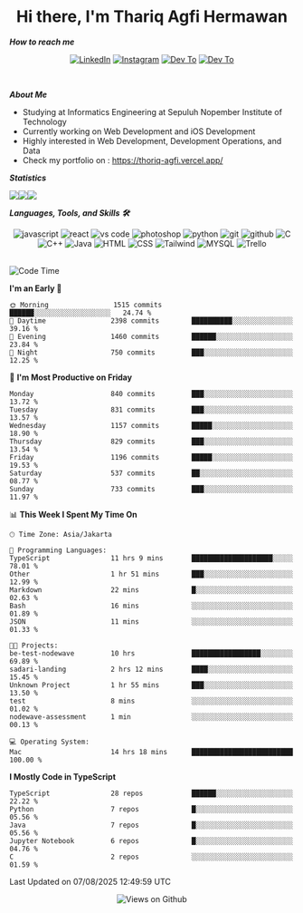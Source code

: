<div align="center">
  <h1>Hi there, I'm Thariq Agfi Hermawan</h1>
</div>


***How to reach me***
<p align='center'>
   <a href="https://www.linkedin.com/in/thariqagfihermawan" target="_blank"><img src="https://img.shields.io/badge/LinkedIn-0077B5?style=for-the-badge&logo=linkedin&logoColor=white" alt="LinkedIn"></a>
   <a href="https://www.instagram.com/thoriqagfi" target="_blank"><img src="https://img.shields.io/badge/Instagram-E4405F?style=for-the-badge&logo=instagram&logoColor=white" alt="Instagram"></a>
   <a href="https://medium.com/@thoriq.aghfi60" target="_blank"><img src="https://img.shields.io/badge/Medium-12100E?style=for-the-badge&logo=medium&logoColor=white" alt="Dev To"></a>
   <a href="https://linktr.ee/thoriqagfi" target="_blank"><img src="https://img.shields.io/badge/linktree-1de9b6?style=for-the-badge&logo=linktree&logoColor=white" alt="Dev To"></a>
</p>

<br>

***About Me***
- Studying at Informatics Engineering at Sepuluh Nopember Institute of Technology
- Currently working on Web Development and iOS Development
- Highly interested in Web Development, Development Operations, and Data
- Check my portfolio on : https://thoriq-agfi.vercel.app/

***Statistics***

<!-- [![GitHub Streak](http://github-readme-streak-stats.herokuapp.com?user=thoriqagfi&theme=dark)](https://git.io/streak-stats) -->

<div align="center">
  <div style="display: flex;">
    <img src="http://github-readme-streak-stats.herokuapp.com?user=thoriqagfi&theme=chartreuse-dark"/>
    <img src="https://github-readme-stats.vercel.app/api/top-langs/?username=thoriqagfi&layout=compact&&theme=chartreuse-dark&langs_count=8)](https://github.com/thoriqagfi"/>
    <img src="https://github-readme-stats.vercel.app/api?username=thoriqagfi&show_icons=true&theme=chartreuse-dark"/>
  </div>
</div>

<!-- [![Top Langs](https://github-readme-stats.vercel.app/api/top-langs/?username=thoriqagfi&layout=compact&&theme=chartreuse-dark&langs_count=8)](https://github.com/thoriqagfi)
< ![Agfi's GitHub stats](https://github-readme-stats.vercel.app/api?username=thoriqagfi&show_icons=true&theme=chartreuse-dark) -->

***Languages, Tools, and Skills 🛠***

  <div align="center">
    <img src="https://img.shields.io/badge/JavaScript-F7DF1E?style=for-the-badge&logo=javascript&logoColor=black" alt="javascript" />
    <img src="https://img.shields.io/badge/React-61DAFB?style=for-the-badge&logo=react&logoColor=black" alt="react" />
    <img src="https://img.shields.io/badge/vs%20code-007ACC?style=for-the-badge&logo=visual%20studio%20code&logoColor=white" alt="vs code" />
    <img src="https://img.shields.io/badge/adobe%20photoshop-31A8FF?style=for-the-badge&logo=adobe%20photoshop&logoColor=white" alt="photoshop" />
    <img src="https://img.shields.io/badge/python-3776AB?style=for-the-badge&logo=python&logoColor=white" alt="python" />
    <img src="https://img.shields.io/badge/Git-F05032?style=for-the-badge&logo=git&logoColor=white" alt="git" />
    <img src="https://img.shields.io/badge/GitHub-100000?style=for-the-badge&logo=github&logoColor=white" alt="github" />
    <img src="https://img.shields.io/badge/c-%2300599C.svg?style=for-the-badge&logo=c&logoColor=white" alt="C" />
    <img src="https://img.shields.io/badge/c++-%2300599C.svg?style=for-the-badge&logo=c%2B%2B&logoColor=white" alt="C++" />
    <img src="https://img.shields.io/badge/Java-ED8B00?style=for-the-badge&logo=java&logoColor=white" alt="Java"/>
    <img src="https://img.shields.io/badge/HTML5-E34F26?style=for-the-badge&logo=html5&logoColor=white" alt="HTML" />
    <img src="https://img.shields.io/badge/CSS-239120?&style=for-the-badge&logo=css3&logoColor=white" alt ="CSS" />
    <img src="https://img.shields.io/badge/tailwindcss-%2338B2AC.svg?style=for-the-badge&logo=tailwind-css&logoColor=white" alt="Tailwind" />
    <img src="https://img.shields.io/badge/MySQL-00000F?style=for-the-badge&logo=mysql&logoColor=white" alt="MYSQL" />
    <img src="https://img.shields.io/badge/Trello-%23026AA7.svg?style=for-the-badge&logo=Trello&logoColor=white" alt="Trello" />
  </div><br>

<!--START_SECTION:waka-->
![Code Time](http://img.shields.io/badge/Code%20Time-1%2C333%20hrs%2059%20mins-blue)

**I'm an Early 🐤** 

```text
🌞 Morning                1515 commits        ██████░░░░░░░░░░░░░░░░░░░   24.74 % 
🌆 Daytime                2398 commits        ██████████░░░░░░░░░░░░░░░   39.16 % 
🌃 Evening                1460 commits        ██████░░░░░░░░░░░░░░░░░░░   23.84 % 
🌙 Night                  750 commits         ███░░░░░░░░░░░░░░░░░░░░░░   12.25 % 
```
📅 **I'm Most Productive on Friday** 

```text
Monday                   840 commits         ███░░░░░░░░░░░░░░░░░░░░░░   13.72 % 
Tuesday                  831 commits         ███░░░░░░░░░░░░░░░░░░░░░░   13.57 % 
Wednesday                1157 commits        █████░░░░░░░░░░░░░░░░░░░░   18.90 % 
Thursday                 829 commits         ███░░░░░░░░░░░░░░░░░░░░░░   13.54 % 
Friday                   1196 commits        █████░░░░░░░░░░░░░░░░░░░░   19.53 % 
Saturday                 537 commits         ██░░░░░░░░░░░░░░░░░░░░░░░   08.77 % 
Sunday                   733 commits         ███░░░░░░░░░░░░░░░░░░░░░░   11.97 % 
```


📊 **This Week I Spent My Time On** 

```text
🕑︎ Time Zone: Asia/Jakarta

💬 Programming Languages: 
TypeScript               11 hrs 9 mins       ████████████████████░░░░░   78.01 % 
Other                    1 hr 51 mins        ███░░░░░░░░░░░░░░░░░░░░░░   12.99 % 
Markdown                 22 mins             █░░░░░░░░░░░░░░░░░░░░░░░░   02.63 % 
Bash                     16 mins             ░░░░░░░░░░░░░░░░░░░░░░░░░   01.89 % 
JSON                     11 mins             ░░░░░░░░░░░░░░░░░░░░░░░░░   01.33 % 

🐱‍💻 Projects: 
be-test-nodewave         10 hrs              █████████████████░░░░░░░░   69.89 % 
sadari-landing           2 hrs 12 mins       ████░░░░░░░░░░░░░░░░░░░░░   15.45 % 
Unknown Project          1 hr 55 mins        ███░░░░░░░░░░░░░░░░░░░░░░   13.50 % 
test                     8 mins              ░░░░░░░░░░░░░░░░░░░░░░░░░   01.02 % 
nodewave-assessment      1 min               ░░░░░░░░░░░░░░░░░░░░░░░░░   00.13 % 

💻 Operating System: 
Mac                      14 hrs 18 mins      █████████████████████████   100.00 % 
```

**I Mostly Code in TypeScript** 

```text
TypeScript               28 repos            ██████░░░░░░░░░░░░░░░░░░░   22.22 % 
Python                   7 repos             █░░░░░░░░░░░░░░░░░░░░░░░░   05.56 % 
Java                     7 repos             █░░░░░░░░░░░░░░░░░░░░░░░░   05.56 % 
Jupyter Notebook         6 repos             █░░░░░░░░░░░░░░░░░░░░░░░░   04.76 % 
C                        2 repos             ░░░░░░░░░░░░░░░░░░░░░░░░░   01.59 % 
```




 Last Updated on 07/08/2025 12:49:59 UTC
<!--END_SECTION:waka-->

<div align="center">
<img src="https://komarev.com/ghpvc/?username=thoriqagfi&color=blue" alt="Views on Github" />
</div>
